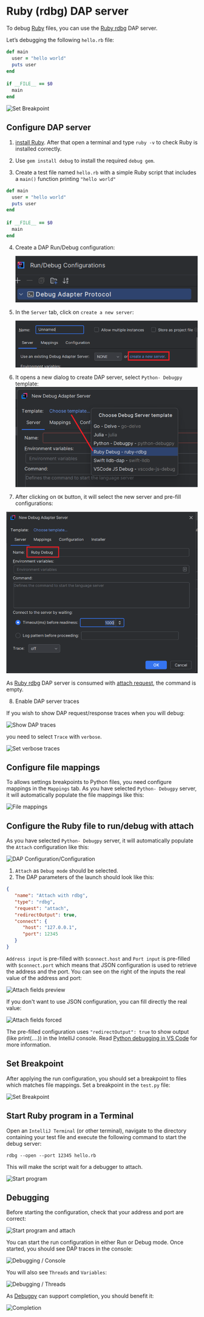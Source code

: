 # Ruby (rdbg) DAP server

To debug [Ruby](https://www.ruby-lang.org/) files, you can use the [Ruby rdbg](https://github.com/ruby/debug) DAP server.

Let’s debugging the following `hello.rb` file:

```ruby
def main
  user = "hello world"
  puts user
end

if __FILE__ == $0
  main
end
```

![Set Breakpoint](../images/ruby-rdbg/set_breakpoint.png)

## Configure DAP server

1. [install Ruby](https://www.ruby-lang.org/en/documentation/installation/). 
After that open a terminal and type `ruby -v` to check Ruby is installed correctly. 

2. Use `gem install debug` to install the required `debug gem`.

3. Create a test file named `hello.rb` with a simple Ruby script that includes a `main()` function printing `"hello world"`

```ruby
def main
  user = "hello world"
  puts user
end

if __FILE__ == $0
  main
end
```

4. Create a DAP Run/Debug configuration:

   ![DAP Configuration Type](../images/DAP_config_type.png)

5. In the `Server` tab, click on `create a new server`:

   ![Create a new server](../images/DAP_server_create_link.png)

6. It opens a new dialog to create DAP server, select `Python- Debugpy` template:
   ![Select Template](../images/ruby-rdbg/select_template.png)

7. After clicking on `OK` button, it will select the new server and pre-fill configurations:

![Select New server](../images/ruby-rdbg/select_new_server.png)

As [Ruby rdbg](https://github.com/ruby/debug) DAP server is consumed with [attach request](#configure-the-ruby-file-to-rundebug-with-attach),
the command is empty.

8. Enable DAP server traces

If you wish to show DAP request/response traces when you will debug:

![Show DAP traces](../images/ruby-rdbg/traces_in_console.png)

you need to select `Trace` with `verbose`.

![Set verbose traces](../images/ruby-rdbg/set_traces.png)

## Configure file mappings

To allows settings breakpoints to Python files, you need configure mappings in the `Mappings` tab.
As you have selected `Python- Debugpy` server, it will automatically populate the file mappings like this:

![File mappings](../images/ruby-rdbg/file_mappings.png)

## Configure the Ruby file to run/debug with attach

As you have selected `Python- Debugpy` server, it will automatically populate the `Attach` configuration like this:

![DAP Configuration/Configuration](../images/ruby-rdbg/configuration_tab.png)

1. `Attach` as `Debug mode` should be selected.
2. The DAP parameters of the launch should look like this:

```json
{
   "name": "Attach with rdbg",
   "type": "rdbg",
   "request": "attach",
   "redirectOutput": true,
   "connect": {
      "host": "127.0.0.1",
      "port": 12345
   }
}
```

`Address input` is pre-filled with `$connect.host` and `Port input` is pre-filled with `$connect.port` which means that JSON configuration is used
to retrieve the address and the port. You can see on the right of the inputs the real value of the address and port:

![Attach fields preview](../images/ruby-rdbg/attach_fields_preview.png)

If you don't want to use JSON configuration, you can fill directly the real value:

![Attach fields forced](../images/ruby-rdbg/attach_fields_forced.png)

The pre-filled configuration uses `"redirectOutput": true` to show output (like print(....))
in the IntelliJ console. Read [Python debugging in VS Code](https://code.visualstudio.com/docs/python/debugging) for more information.

## Set Breakpoint

After applying the run configuration, you should set a breakpoint to files which matches file mappings.
Set a breakpoint in the `test.py` file:

![Set Breakpoint](../images/ruby-rdbg/set_breakpoint.png)

## Start Ruby program in a Terminal

Open an `IntelliJ Terminal` (or other terminal), navigate to the directory containing your test file
and execute the following command to start the debug server:

```
rdbg --open --port 12345 hello.rb
```

This will make the script wait for a debugger to attach.

![Start program](../images/ruby-rdbg/start_program.png)

## Debugging

Before starting the configuration, check that your address and port are correct:

![Start program and attach](../images/ruby-rdbg/start_program_and_attach.png)

You can start the run configuration in either Run or Debug mode. Once started, you should see DAP traces in the console:

![Debugging / Console](../images/ruby-rdbg/traces_in_console.png)

You will also see `Threads` and `Variables`:

![Debugging / Threads](../images/ruby-rdbg/debug_threads_tab.png)

As [Debugpy](https://github.com/microsoft/debugpy) can support completion, you should benefit it:

![Completion](../images/ruby-rdbg/completion.png)